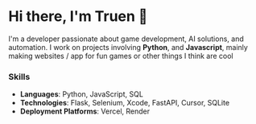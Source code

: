 # Hi there, I'm Truen 👋

I'm a developer passionate about game development, AI solutions, and automation. I work on projects involving **Python**, and **Javascript**, mainly making websites / app for fun games or other things I think are cool

### Skills
- **Languages**: Python, JavaScript, SQL
- **Technologies**: Flask, Selenium, Xcode, FastAPI, Cursor, SQLite
- **Deployment Platforms**: Vercel, Render
